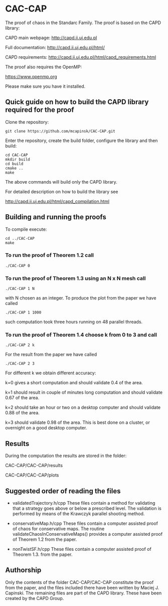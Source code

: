 # CAC-CAP
The proof of chaos in the Standarc Family. The proof is based on the CAPD library:

CAPD main webpage: http://capd.ii.uj.edu.pl

Full documentation: http://capd.ii.uj.edu.pl/html/

CAPD requirements: http://capd.ii.uj.edu.pl/html/capd_requirements.html

The proof also requires the OpenMP:

https://www.openmp.org

Please make sure you have it installed.

## Quick guide on how to build the CAPD library required for the proof

Clone the repository:

    git clone https://github.com/mcapinsk/CAC-CAP.git
    
Enter the repository, create the build folder, configure the library and then build:

    cd CAC-CAP
    mkdir build
    cd build
    cmake ..
    make

The above commands will build only the CAPD library.

For detailed description on how to build the library see

http://capd.ii.uj.edu.pl/html/capd_compilation.html

## Building and running the proofs

To compile execute:

    cd ../CAC-CAP
    make

### To run the proof of Theorem 1.2 call

    ./CAC-CAP 0

### To run the proof of Theorem 1.3 using an N x N mesh call

    ./CAC-CAP 1 N

with N chosen as an integer. To produce the plot from the paper we have called

    ./CAC-CAP 1 1000

such computation took three hours running on 48 parallel threads.

### To run the proof of Theorem 1.4 choose k from 0 to 3 and call

    ./CAC-CAP 2 k

For the result from the paper we have called

    ./CAC-CAP 2 3

For different k we obtain different accuracy:

k=0 gives a short computation and should validate 0.4 of the area.

k=1 should result in couple of minutes long computation and should validate 0.67 of the area. 

k=2 should take an hour or two on a desktop computer and should validate 0.88 of the area. 

k=3 should validate 0.98 of the area. This is best done on a cluster, or overnight on a good desktop computer.

## Results

During the computation the results are stored in the folder:

CAC-CAP/CAC-CAP/results

CAC-CAP/CAC-CAP/plots

## Suggested order of reading the files

- validatedTrajectory.h/cpp
These files contain a method for validating that a strategy goes above or below a prescribed level. The validation is performed by means of the Krawczyk parallel shooting method.

- conservativeMap.h/cpp
These files contain a computer assisted proof of chaos for conservative maps. The routine validateChaosInConservativeMaps() provides a computer assisted proof of Theorem 1.2 from the paper.

- nonTwistSF.h/cpp
These files contain a computer assisted proof of Theorem 1.3. from the paper. 


## Authorship

Only the contents of the folder CAC-CAP/CAC-CAP constitute the proof from the paper, and the files included there have been written by Maciej J. Capinski. The remaining files are part of the CAPD library. These have been created by the CAPD Group.


